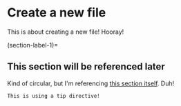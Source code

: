 # Create a new file

This is about creating a new file! Hooray!

(section-label-1)=
## This section will be referenced later

Kind of circular, but I'm referencing [this section itself](section-label-1). Duh!

```{tip}
This is using a tip directive!
```